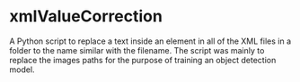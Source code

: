 # xmlValueCorrection

A Python script to replace a text inside an element in all of the XML files in a folder to the name similar with the filename. The script was mainly to replace the images paths for the purpose of training an object detection model.
